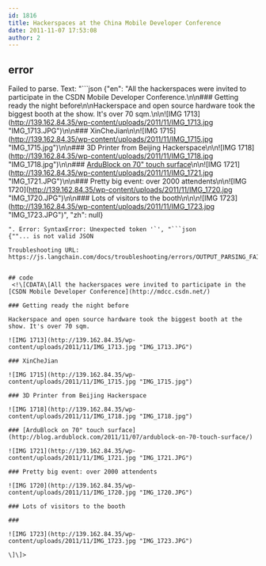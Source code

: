 ```yaml
---
id: 1816
title: Hackerspaces at the China Mobile Developer Conference
date: 2011-11-07 17:53:08
author: 2
---
```

## error
Failed to parse. Text: "```json
{"en": "All the hackerspaces were invited to participate in the CSDN Mobile Developer Conference.\n\n### Getting ready the night before\n\nHackerspace and open source hardware took the biggest booth at the show. It's over 70 sqm.\n\n![IMG 1713](http://139.162.84.35/wp-content/uploads/2011/11/IMG_1713.jpg \"IMG_1713.JPG\")\n\n### XinCheJian\n\n![IMG 1715](http://139.162.84.35/wp-content/uploads/2011/11/IMG_1715.jpg \"IMG_1715.jpg\")\n\n### 3D Printer from Beijing Hackerspace\n\n![IMG 1718](http://139.162.84.35/wp-content/uploads/2011/11/IMG_1718.jpg \"IMG_1718.jpg\")\n\n### [ArduBlock on 70\" touch surface](http://blog.ardublock.com/2011/11/07/ardublock-on-70-touch-surface/)\n\n![IMG 1721](http://139.162.84.35/wp-content/uploads/2011/11/IMG_1721.jpg \"IMG_1721.JPG\")\n\n### Pretty big event: over 2000 attendents\n\n![IMG 1720](http://139.162.84.35/wp-content/uploads/2011/11/IMG_1720.jpg \"IMG_1720.JPG\")\n\n### Lots of visitors to the booth\n\n\n![IMG 1723](http://139.162.84.35/wp-content/uploads/2011/11/IMG_1723.jpg \"IMG_1723.JPG\")", "zh": null}
```
". Error: SyntaxError: Unexpected token '`', "```json
{""... is not valid JSON

Troubleshooting URL: https://js.langchain.com/docs/troubleshooting/errors/OUTPUT_PARSING_FAILURE/


## code
 <!\[CDATA\[All the hackerspaces were invited to participate in the [CSDN Mobile Developer Conference](http://mdcc.csdn.net/) 

### Getting ready the night before

Hackerspace and open source hardware took the biggest booth at the show. It's over 70 sqm.

![IMG 1713](http://139.162.84.35/wp-content/uploads/2011/11/IMG_1713.jpg "IMG_1713.JPG") 

### XinCheJian

![IMG 1715](http://139.162.84.35/wp-content/uploads/2011/11/IMG_1715.jpg "IMG_1715.jpg") 

### 3D Printer from Beijing Hackerspace

![IMG 1718](http://139.162.84.35/wp-content/uploads/2011/11/IMG_1718.jpg "IMG_1718.jpg") 

### [ArduBlock on 70" touch surface](http://blog.ardublock.com/2011/11/07/ardublock-on-70-touch-surface/)

![IMG 1721](http://139.162.84.35/wp-content/uploads/2011/11/IMG_1721.jpg "IMG_1721.JPG") 

### Pretty big event: over 2000 attendents

![IMG 1720](http://139.162.84.35/wp-content/uploads/2011/11/IMG_1720.jpg "IMG_1720.JPG") 

### Lots of visitors to the booth

### 

![IMG 1723](http://139.162.84.35/wp-content/uploads/2011/11/IMG_1723.jpg "IMG_1723.JPG") 

\]\]> 
